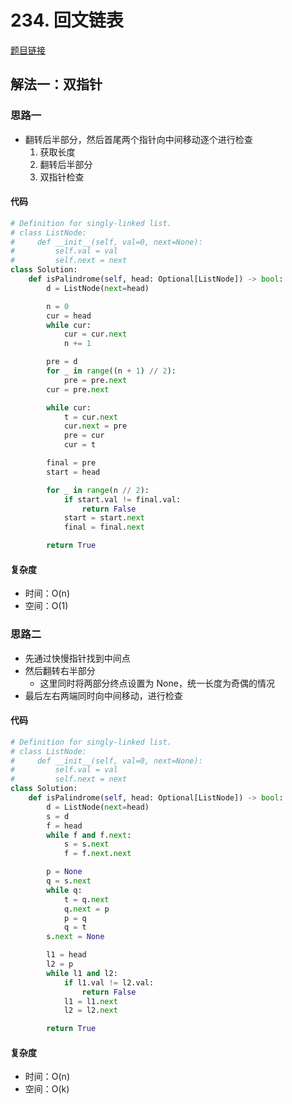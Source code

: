 # 234. 回文链表

[题目链接](https://leetcode.cn/problems/palindrome-linked-list/description/)

## 解法一：双指针

### 思路一

- 翻转后半部分，然后首尾两个指针向中间移动逐个进行检查
  1. 获取长度
  2. 翻转后半部分
  3. 双指针检查

#### 代码

```py
# Definition for singly-linked list.
# class ListNode:
#     def __init__(self, val=0, next=None):
#         self.val = val
#         self.next = next
class Solution:
    def isPalindrome(self, head: Optional[ListNode]) -> bool:
        d = ListNode(next=head)

        n = 0
        cur = head
        while cur:
            cur = cur.next
            n += 1

        pre = d
        for _ in range((n + 1) // 2):
            pre = pre.next
        cur = pre.next

        while cur:
            t = cur.next
            cur.next = pre
            pre = cur
            cur = t

        final = pre
        start = head

        for _ in range(n // 2):
            if start.val != final.val:
                return False
            start = start.next
            final = final.next

        return True
```

#### 复杂度

- 时间：O(n)
- 空间：O(1)

### 思路二

- 先通过快慢指针找到中间点
- 然后翻转右半部分
  - 这里同时将两部分终点设置为 None，统一长度为奇偶的情况
- 最后左右两端同时向中间移动，进行检查

#### 代码

```py
# Definition for singly-linked list.
# class ListNode:
#     def __init__(self, val=0, next=None):
#         self.val = val
#         self.next = next
class Solution:
    def isPalindrome(self, head: Optional[ListNode]) -> bool:
        d = ListNode(next=head)
        s = d
        f = head
        while f and f.next:
            s = s.next
            f = f.next.next

        p = None
        q = s.next
        while q:
            t = q.next
            q.next = p
            p = q
            q = t
        s.next = None

        l1 = head
        l2 = p
        while l1 and l2:
            if l1.val != l2.val:
                return False
            l1 = l1.next
            l2 = l2.next

        return True
```

#### 复杂度

- 时间：O(n)
- 空间：O(k)
